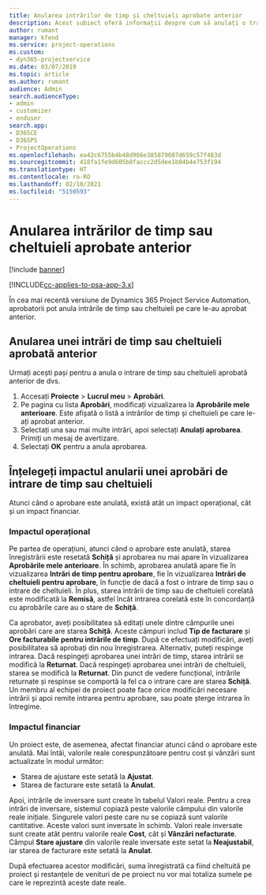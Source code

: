 ```yaml
---
title: Anularea intrărilor de timp și cheltuieli aprobate anterior
description: Acest subiect oferă informații despre cum să anulați o tranzacție de timp și cheltuieli de proiect aprobată anterior.
author: rumant
manager: kfend
ms.service: project-operations
ms.custom:
- dyn365-projectservice
ms.date: 03/07/2019
ms.topic: article
ms.author: rumant
audience: Admin
search.audienceType:
- admin
- customizer
- enduser
search.app:
- D365CE
- D365PS
- ProjectOperations
ms.openlocfilehash: ea42c6755b4b48d986e385879607d659c57f483d
ms.sourcegitcommit: 418fa1fe9d605b8faccc2d5dee1b04b4e753f194
ms.translationtype: HT
ms.contentlocale: ro-RO
ms.lasthandoff: 02/10/2021
ms.locfileid: "5150593"
---
```

# <a name="cancel-previously-approved-time-or-expense-entries"></a>Anularea intrărilor de timp sau cheltuieli aprobate anterior

[!include [banner](../includes/psa-now-project-operations.md)]

[!INCLUDE[cc-applies-to-psa-app-3.x](../includes/cc-applies-to-psa-app-3x.md)]

În cea mai recentă versiune de Dynamics 365 Project Service Automation, aprobatorii pot anula intrările de timp sau cheltuieli pe care le-au aprobat anterior.

## <a name="cancel-a-previously-approved-time-or-expense-entry"></a>Anularea unei intrări de timp sau cheltuieli aprobată anterior

Urmați acești pași pentru a anula o intrare de timp sau cheltuieli aprobată anterior de dvs.

1. Accesați **Proiecte** \> **Lucrul meu** \> **Aprobări**.
2. Pe pagina cu lista **Aprobări**, modificați vizualizarea la **Aprobările mele anterioare**. Este afișată o listă a intrărilor de timp și cheltuieli pe care le-ați aprobat anterior.
3. Selectați una sau mai multe intrări, apoi selectați **Anulați aprobarea**. Primiți un mesaj de avertizare.
4. Selectați **OK** pentru a anula aprobarea.

## <a name="understand-the-impact-of-canceling-a-time-or-expense-entry-approval"></a>Înțelegeți impactul anularii unei aprobări de intrare de timp sau cheltuieli

Atunci când o aprobare este anulată, există atât un impact operațional, cât și un impact financiar.

### <a name="operational-impact"></a>Impactul operațional

Pe partea de operațiuni, atunci când o aprobare este anulată, starea înregistrării este resetată **Schiță** și aprobarea nu mai apare în vizualizarea **Aprobările mele anterioare**. În schimb, aprobarea anulată apare fie în vizualizarea **Intrări de timp pentru aprobare**, fie în vizualizarea **Intrări de cheltuieli pentru aprobare**, în funcție de dacă a fost o intrare de timp sau o intrare de cheltuieli. În plus, starea intrării de timp sau de cheltuieli corelată este modificată la **Remisă**, astfel încât intrarea corelată este în concordanță cu aprobările care au o stare de **Schiță**.

Ca aprobator, aveți posibilitatea să editați unele dintre câmpurile unei aprobări care are starea **Schiță**. Aceste câmpuri includ **Tip de facturare** și **Ore facturabile pentru intrările de timp**. După ce efectuați modificări, aveți posibilitatea să aprobați din nou înregistrarea. Alternativ, puteți respinge intrarea. Dacă respingeți aprobarea unei intrări de timp, starea intrării se modifică la **Returnat**. Dacă respingeți aprobarea unei intrări de cheltuieli, starea se modifică la **Returnat**. Din punct de vedere funcțional, intrările returnate și respinse se comportă la fel ca o intrare care are starea **Schiță**. Un membru al echipei de proiect poate face orice modificări necesare intrării și apoi remite intrarea pentru aprobare, sau poate șterge intrarea în întregime.

### <a name="financial-impact"></a>Impactul financiar

Un proiect este, de asemenea, afectat financiar atunci când o aprobare este anulată. Mai întâi, valorile reale corespunzătoare pentru cost și vânzări sunt actualizate în modul următor:

- Starea de ajustare este setată la **Ajustat**.
- Starea de facturare este setată la **Anulat**.

Apoi, intrările de inversare sunt create în tabelul Valori reale. Pentru a crea intrări de inversare, sistemul copiază peste valorile câmpului din valorile reale inițiale. Singurele valori peste care nu se copiază sunt valorile cantitative. Aceste valori sunt inversate în schimb. Valori reale inversate sunt create atât pentru valorile reale **Cost**, cât și **Vânzări nefacturate**. Câmpul **Stare ajustare** din valorile reale inversate este setat la **Neajustabil**, iar starea de facturare este setată la **Anulat**.

După efectuarea acestor modificări, suma înregistrată ca fiind cheltuită pe proiect și restanțele de venituri de pe proiect nu vor mai totaliza sumele pe care le reprezintă aceste date reale.
